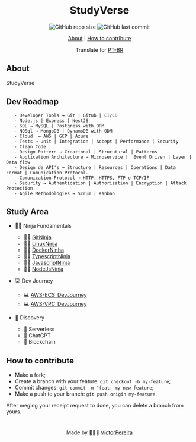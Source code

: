 <h1 align = "center">StudyVerse</h1>

<div align="center">
   <img alt="GitHub repo size" src="https://img.shields.io/github/repo-size/victorpereiira/StudyVerse">
   <img alt="GitHub last commit" src="https://img.shields.io/github/last-commit/victorpereiira/StudyVerse">
</div>

<p align = "center">
    <a href="#about">About</a>   |
    <a href="#how-to-contribute">How to contribute</a>
</p>

<!-- <p align = "center">
   <img src="https://user-images.githubusercontent.com/64560823/212745252-a22d645c-6908-418c-806d-7df9b11e8d09.png">
</p> -->

<div align="center">
    Translate for
    <a href="./github/readme_pt-br.md">PT-BR</a>
</div>


## About
StudyVerse

## Dev Roadmap

```text
   - Developer Tools → Git | Gitub | CI/CD
   - Node.js | Express | NestJS
   - SQL → MySQL | Postgress with ORM
   - NOSql → MongoDB | DynamoDB with ODM
   - Cloud  → AWS | GCP | Azure
   - Tests → Unit | Integration | Accept | Performance | Security
   - Clean Code
   - Design Pattern → Creational | Strucutural | Patterns
   - Application Architecture → Microservice |  Event Driven | Layer | Data flow
   - Design de API's → Structure | Resources | Operations | Data Format | Comunication Protocol.
   - Comunication Protocol → HTTP, HTTPS, FTP e TCP/IP
   - Security → Authentication | Authorization | Encryption | Attack Protection
   - Agile Methodologies → Scrum | Kanban
```

## Study Area
- 🐱‍👤 Ninja Fundamentals
    - 🐱‍👤  [GitNinja](https://github.com/VictorPereiira/GitNinja)
    - 🐱‍👤  [LinuxNinja](https://github.com/VictorPereiira/LinuxNinja)
    - 🐱‍👤  [DockerNinha](https://github.com/VictorPereiira/DockerNinja)
    - 🐱‍👤  [TypescriptNinja](https://github.com/VictorPereiira/TypescriptNinja)
    - 🐱‍👤  [JavascriptNinja](https://github.com/VictorPereiira/JavascriptNinja)
    - 🐱‍👤  [NodeJsNinja](https://github.com/VictorPereiira/NodeJsNinja)


- 💻 Dev Journey
   - 💻 [AWS-ECS_DevJourney](https://github.com/VictorPereiira/AWS-ECS_DevJourney)
   - 💻 [AWS-VPC_DevJourney](https://github.com/VictorPereiira/AWS-VPC_DevJourney)


- 🧭 Discovery
   - 🧭 Serverless
   - 🧭 ChatGPT
   - 🧭 Blockchain


## How to contribute
- Make a fork;
- Create a branch with your feature: `git checkout -b my-feature`;
- Commit changes: `git commit -m "feat: my new feature`;
- Make a push to your branch: `git push origin my-feature`.

<p>After meging your receipt request to done, you can delete a branch from yours.</p>

#
<p align = "center">
    Made by 👨🏾‍💻
    <a href="https://github.com/VictorPereiira">VictorPereira</a>
</p>


